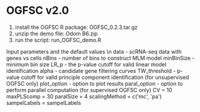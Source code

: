 # OGFSC v2.0

1. install the OGFSC R package: OGFSC_0.2.3.tar.gz
2. unzip the demo file: Odom B6.zip
3. run the script: run_OGFSC_demo.R

Input parameters and the default values \n
data - scRNA-seq data with genes vs cells
nBins - number of bins to construct MLM model
minBinSize - minimum bin size
LR_p - the p-value cutoff for valid linear model identification
alpha - candidate gene filtering curves
TW_threshold - p-value cutoff for valid principle component identification (for unsupervised OGFSC only)
plot_option - option to plot results
paral_option - option to perform parallel computation (for supervised OGFSC only)
CV = 10
maxPLScomp = 30
paralSize = 4
scalingMethod = c('mc', 'pa')
sampelLabels = sampelLabels
